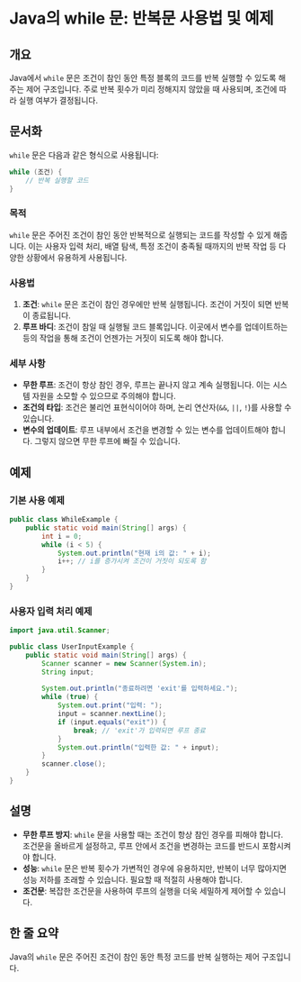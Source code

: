 <!--
Meta Description: # Java의 while 문: 반복문 사용법 및 예제 ## 개요 Java에서 `while` 문은 조건이 참인 동안 특정 블록의 코드를 반복 실행할 수 있도록 해주는 제어 구조입니다. 주로 반복 횟수가 미리 정해지지 않았을 때 사용되며, 조건에 따라 실행 여부가 결정됩니...
Meta Keywords: while, 조건이, 합니다, scanner, system
-->

# Java의 while 문: 반복문 사용법 및 예제

## 개요
Java에서 `while` 문은 조건이 참인 동안 특정 블록의 코드를 반복 실행할 수 있도록 해주는 제어 구조입니다. 주로 반복 횟수가 미리 정해지지 않았을 때 사용되며, 조건에 따라 실행 여부가 결정됩니다.

## 문서화
`while` 문은 다음과 같은 형식으로 사용됩니다:

```java
while (조건) {
    // 반복 실행할 코드
}
```

### 목적
`while` 문은 주어진 조건이 참인 동안 반복적으로 실행되는 코드를 작성할 수 있게 해줍니다. 이는 사용자 입력 처리, 배열 탐색, 특정 조건이 충족될 때까지의 반복 작업 등 다양한 상황에서 유용하게 사용됩니다.

### 사용법
1. **조건**: `while` 문은 조건이 참인 경우에만 반복 실행됩니다. 조건이 거짓이 되면 반복이 종료됩니다.
2. **루프 바디**: 조건이 참일 때 실행될 코드 블록입니다. 이곳에서 변수를 업데이트하는 등의 작업을 통해 조건이 언젠가는 거짓이 되도록 해야 합니다.

### 세부 사항
- **무한 루프**: 조건이 항상 참인 경우, 루프는 끝나지 않고 계속 실행됩니다. 이는 시스템 자원을 소모할 수 있으므로 주의해야 합니다.
- **조건의 타입**: 조건은 불리언 표현식이어야 하며, 논리 연산자(`&&`, `||`, `!`)를 사용할 수 있습니다.
- **변수의 업데이트**: 루프 내부에서 조건을 변경할 수 있는 변수를 업데이트해야 합니다. 그렇지 않으면 무한 루프에 빠질 수 있습니다.

## 예제
### 기본 사용 예제

```java
public class WhileExample {
    public static void main(String[] args) {
        int i = 0;
        while (i < 5) {
            System.out.println("현재 i의 값: " + i);
            i++; // i를 증가시켜 조건이 거짓이 되도록 함
        }
    }
}
```

### 사용자 입력 처리 예제

```java
import java.util.Scanner;

public class UserInputExample {
    public static void main(String[] args) {
        Scanner scanner = new Scanner(System.in);
        String input;
        
        System.out.println("종료하려면 'exit'를 입력하세요.");
        while (true) {
            System.out.print("입력: ");
            input = scanner.nextLine();
            if (input.equals("exit")) {
                break; // 'exit'가 입력되면 루프 종료
            }
            System.out.println("입력한 값: " + input);
        }
        scanner.close();
    }
}
```

## 설명
- **무한 루프 방지**: `while` 문을 사용할 때는 조건이 항상 참인 경우를 피해야 합니다. 조건문을 올바르게 설정하고, 루프 안에서 조건을 변경하는 코드를 반드시 포함시켜야 합니다.
- **성능**: `while` 문은 반복 횟수가 가변적인 경우에 유용하지만, 반복이 너무 많아지면 성능 저하를 초래할 수 있습니다. 필요할 때 적절히 사용해야 합니다.
- **조건문**: 복잡한 조건문을 사용하여 루프의 실행을 더욱 세밀하게 제어할 수 있습니다. 

## 한 줄 요약
Java의 `while` 문은 주어진 조건이 참인 동안 특정 코드를 반복 실행하는 제어 구조입니다.